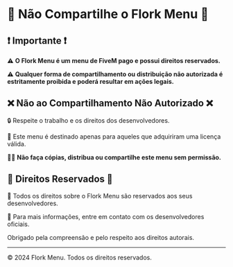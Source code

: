 # 🚫 Não Compartilhe o Flork Menu 🚫

## ❗ Importante ❗

⚠️ **O Flork Menu é um menu de FiveM pago e possui direitos reservados.**

⚠️ **Qualquer forma de compartilhamento ou distribuição não autorizada é estritamente proibida e poderá resultar em ações legais.**

## ❌ Não ao Compartilhamento Não Autorizado ❌

🔒 Respeite o trabalho e os direitos dos desenvolvedores.

💼 Este menu é destinado apenas para aqueles que adquiriram uma licença válida.

🙅‍♂️ **Não faça cópias, distribua ou compartilhe este menu sem permissão.**

## 📜 Direitos Reservados 📜

📌 Todos os direitos sobre o Flork Menu são reservados aos seus desenvolvedores.

🔗 Para mais informações, entre em contato com os desenvolvedores oficiais.

Obrigado pela compreensão e pelo respeito aos direitos autorais.

---

© 2024 Flork Menu. Todos os direitos reservados.

